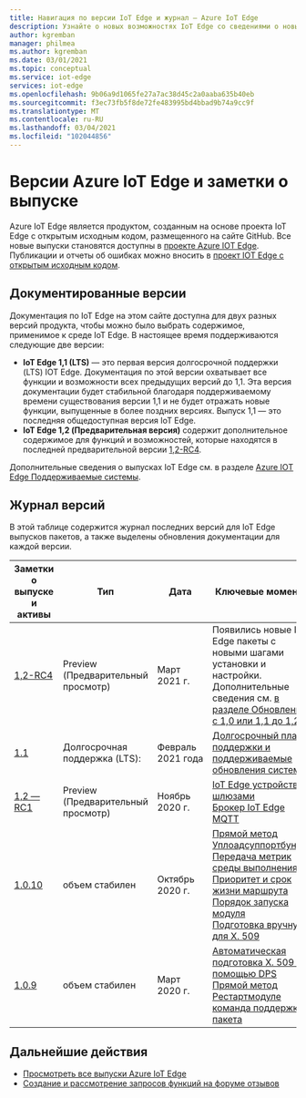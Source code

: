 ```yaml
---
title: Навигация по версии IoT Edge и журнал — Azure IoT Edge
description: Узнайте о новых возможностях IoT Edge со сведениями о новых функциях и возможностях в последних выпусках.
author: kgremban
manager: philmea
ms.author: kgremban
ms.date: 03/01/2021
ms.topic: conceptual
ms.service: iot-edge
services: iot-edge
ms.openlocfilehash: 9b06a9d1065fe27a7ac38d45c2a0aaba635b40eb
ms.sourcegitcommit: f3ec73fb5f8de72fe483995bd4bbad9b74a9cc9f
ms.translationtype: MT
ms.contentlocale: ru-RU
ms.lasthandoff: 03/04/2021
ms.locfileid: "102044856"
---
```

# <a name="azure-iot-edge-versions-and-release-notes"></a>Версии Azure IoT Edge и заметки о выпуске

Azure IoT Edge является продуктом, созданным на основе проекта IoT Edge с открытым исходным кодом, размещенного на сайте GitHub. Все новые выпуски становятся доступны в [проекте Azure IOT Edge](https://github.com/Azure/azure-iotedge). Публикации и отчеты об ошибках можно вносить в [проект IOT Edge с открытым исходным кодом](https://github.com/Azure/iotedge).

## <a name="documented-versions"></a>Документированные версии

Документация по IoT Edge на этом сайте доступна для двух разных версий продукта, чтобы можно было выбрать содержимое, применимое к среде IoT Edge. В настоящее время поддерживаются следующие две версии:

* **IoT Edge 1,1 (LTS)** — это первая версия долгосрочной поддержки (LTS) IOT Edge. Документация по этой версии охватывает все функции и возможности всех предыдущих версий до 1,1. Эта версия документации будет стабильной благодаря поддерживаемому времени существования версии 1,1 и не будет отражать новые функции, выпущенные в более поздних версиях. Выпуск 1,1 — это последняя общедоступная версия IoT Edge.
* **IoT Edge 1,2 (Предварительная версия)** содержит дополнительное содержимое для функций и возможностей, которые находятся в последней предварительной версии [1,2-RC4](https://github.com/Azure/azure-iotedge/releases/tag/1.2.0-rc4).

Дополнительные сведения о выпусках IoT Edge см. в разделе [Azure IOT Edge Поддерживаемые системы](support.md).

## <a name="version-history"></a>Журнал версий

В этой таблице содержится журнал последних версий для IoT Edge выпусков пакетов, а также выделены обновления документации для каждой версии.

| Заметки о выпуске и активы | Тип | Дата | Ключевые моменты |
| ------------------------ | ---- | ---- | ---------- |
| [1,2-RC4](https://github.com/Azure/azure-iotedge/releases/tag/1.2.0-rc1) | Preview (Предварительный просмотр) | Март 2021 г. | Появились новые IoT Edge пакеты с новыми шагами установки и настройки. Дополнительные сведения см. [в разделе Обновление с 1,0 или 1,1 до 1,2](how-to-update-iot-edge.md#special-case-update-from-10-or-11-to-12).
| [1.1](https://github.com/Azure/azure-iotedge/releases/tag/1.1.0) | Долгосрочная поддержка (LTS): | Февраль 2021 года | [Долгосрочный план поддержки и поддерживаемые обновления систем](support.md) |
| [1,2 — RC1](https://github.com/Azure/azure-iotedge/releases/tag/1.2.0-rc1) | Preview (Предварительный просмотр) | Ноябрь 2020 г. | [IoT Edge устройств за шлюзами](how-to-connect-downstream-iot-edge-device.md?view=iotedge-2020-11&preserve-view=true)<br>[Брокер IoT Edge MQTT](how-to-publish-subscribe.md?view=iotedge-2020-11&preserve-view=true) |
| [1.0.10](https://github.com/Azure/azure-iotedge/releases/tag/1.0.10) | объем стабилен | Октябрь 2020 г. | [Прямой метод Уплоадсуппортбундле](how-to-retrieve-iot-edge-logs.md#upload-support-bundle-diagnostics)<br>[Передача метрик среды выполнения](how-to-access-built-in-metrics.md)<br>[Приоритет и срок жизни маршрута](module-composition.md#priority-and-time-to-live)<br>[Порядок запуска модуля](module-composition.md#configure-modules)<br>[Подготовка вручную для X. 509](how-to-register-device.md) |
| [1.0.9](https://github.com/Azure/azure-iotedge/releases/tag/1.0.9) | объем стабилен | Март 2020 г. | [Автоматическая подготовка X. 509 с помощью DPS](how-to-auto-provision-x509-certs.md)<br>[Прямой метод Рестартмодуле](how-to-edgeagent-direct-method.md#restart-module)<br>[команда поддержки пакета](troubleshoot.md#gather-debug-information-with-support-bundle-command) |

## <a name="next-steps"></a>Дальнейшие действия

* [Просмотреть все выпуски Azure IoT Edge](https://github.com/Azure/azure-iotedge/releases)
* [Создание и рассмотрение запросов функций на форуме отзывов](https://feedback.azure.com/forums/907045-azure-iot-edge)
